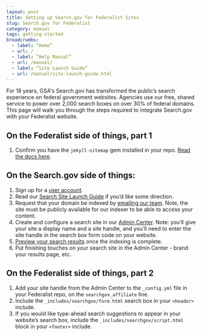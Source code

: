 ```yaml
---
layout: post
title: Setting up Search.gov for Federalist Sites
slug: Search.gov for Federalist
category: manual
tags: getting-started
breadcrumbs:
  - label: “Home”
  - url: /
  - label: “Help Manual”
  - url: /manual/
  - label: “Site Launch Guide”
  - url: /manual/site-launch-guide.html
---
```


For 18 years, GSA's Search.gov has transformed the public’s search experience on federal government websites. Agencies use our free, shared service to power over 2,000 search boxes on over 30% of federal domains. This page will walk you through the steps required to integrate Search.gov with your Federalist website.

## On the Federalist side of things, part 1

1. Confirm you have the `jekyll-sitemap` gem installed in your repo. [Read the docs here](https://github.com/jekyll/jekyll-sitemap).

## On the Search.gov side of things:

1. Sign up for a [user account](https://search.usa.gov/sign-up).
1. Read our [Search Site Launch Guide](https://search.gov/manual/getting-started.html) if you’d like some direction.
1. Request that your domain be indexed by [emailing our team](mailto:search@support.digitalgov.gov). Note, the site must be publicly available for our indexer to be able to access your content.
1. Create and configure a search site in our [Admin Center](https://search.usa.gov/sites). Note: you’ll give your site a display name and a site handle, and you’ll need to enter the site handle in the search box form code on your website.
1. [Preview your search results](https://search.gov/manual/preview.html) once the indexing is complete.
1. Put finishing touches on your search site in the Admin Center - brand your results page, etc. 

## On the Federalist side of things, part 2

1. Add your site handle from the Admin Center to the `_config.yml` file in your Federalist repo, on the `searchgov_affiliate` line.
1. Include the `_includes/searchgov/form.html` search box in your `<header>` include.
1. If you would like type-ahead search suggestions to appear in your website’s search box, include the `_includes/searchgov/script.html` block in your `<footer>` include.
